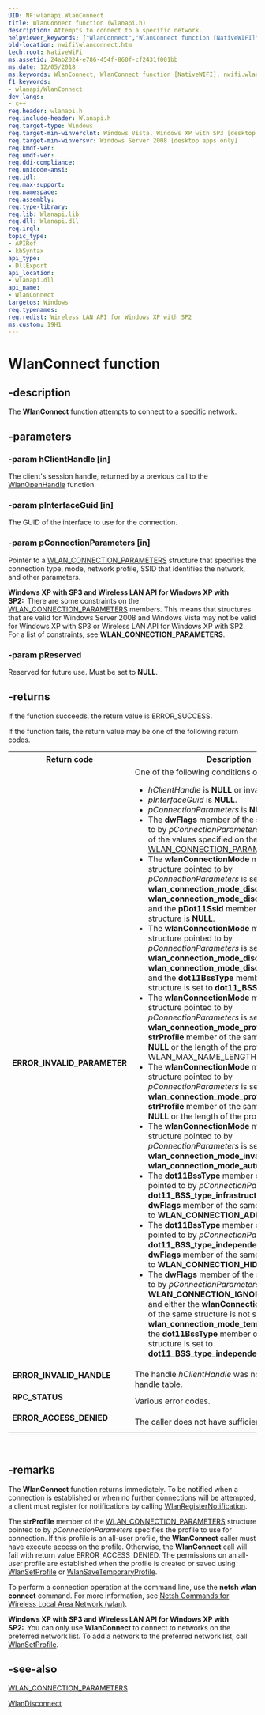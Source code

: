```yaml
---
UID: NF:wlanapi.WlanConnect
title: WlanConnect function (wlanapi.h)
description: Attempts to connect to a specific network.helpviewer_keywords: ["WlanConnect","WlanConnect function [NativeWIFI]","nwifi.wlanconnect","wlanapi/WlanConnect"]
old-location: nwifi\wlanconnect.htm
tech.root: NativeWiFi
ms.assetid: 24ab2024-e786-454f-860f-cf2431f001bb
ms.date: 12/05/2018
ms.keywords: WlanConnect, WlanConnect function [NativeWIFI], nwifi.wlanconnect, wlanapi/WlanConnect
f1_keywords:
- wlanapi/WlanConnect
dev_langs:
- c++
req.header: wlanapi.h
req.include-header: Wlanapi.h
req.target-type: Windows
req.target-min-winverclnt: Windows Vista, Windows XP with SP3 [desktop apps only]
req.target-min-winversvr: Windows Server 2008 [desktop apps only]
req.kmdf-ver: 
req.umdf-ver: 
req.ddi-compliance: 
req.unicode-ansi: 
req.idl: 
req.max-support: 
req.namespace: 
req.assembly: 
req.type-library: 
req.lib: Wlanapi.lib
req.dll: Wlanapi.dll
req.irql: 
topic_type:
- APIRef
- kbSyntax
api_type:
- DllExport
api_location:
- wlanapi.dll
api_name:
- WlanConnect
targetos: Windows
req.typenames: 
req.redist: Wireless LAN API for Windows XP with SP2
ms.custom: 19H1
---
```


# WlanConnect function


## -description


The <b>WlanConnect</b> function attempts to connect to a specific network.


## -parameters




### -param hClientHandle [in]

The client's session handle, returned by a previous call to the <a href="https://docs.microsoft.com/windows/desktop/api/wlanapi/nf-wlanapi-wlanopenhandle">WlanOpenHandle</a> function.


### -param pInterfaceGuid [in]

The GUID of the interface to use for the connection.


### -param pConnectionParameters [in]

Pointer to a <a href="https://docs.microsoft.com/windows/desktop/api/wlanapi/ns-wlanapi-wlan_connection_parameters">WLAN_CONNECTION_PARAMETERS</a> structure that specifies the connection type, mode, network profile, SSID that identifies the network, and other parameters.

<b>Windows XP with SP3 and Wireless LAN API for Windows XP with SP2:  </b>There are some constraints on  the  <a href="https://docs.microsoft.com/windows/desktop/api/wlanapi/ns-wlanapi-wlan_connection_parameters">WLAN_CONNECTION_PARAMETERS</a> members. This means that structures that are valid for   Windows Server 2008 and Windows Vista may not be valid for Windows XP with SP3 or Wireless LAN API for Windows XP with SP2. For a list of constraints, see <b>WLAN_CONNECTION_PARAMETERS</b>.


### -param pReserved

Reserved for future use.  Must be set to <b>NULL</b>.


## -returns



If the function succeeds, the return value is ERROR_SUCCESS.

If the function fails, the return value may be one of the following return codes.

<table>
<tr>
<th>Return code</th>
<th>Description</th>
</tr>
<tr>
<td width="40%">
<dl>
<dt><b>ERROR_INVALID_PARAMETER</b></dt>
</dl>
</td>
<td width="60%">
One of the following conditions occurred:

<ul>
<li><i>hClientHandle</i> is <b>NULL</b> or invalid.</li>
<li><i>pInterfaceGuid</i> is <b>NULL</b>.</li>
<li><i>pConnectionParameters</i> is <b>NULL</b>.</li>
<li>The <b>dwFlags</b> member of the  structure pointed to by <i>pConnectionParameters</i> is not set to one of the values specified on the <a href="https://docs.microsoft.com/windows/desktop/api/wlanapi/ns-wlanapi-wlan_connection_parameters">WLAN_CONNECTION_PARAMETERS</a> page.</li>
<li>The <b>wlanConnectionMode</b> member of the  structure pointed to by <i>pConnectionParameters</i> is set to <b>wlan_connection_mode_discovery_secure</b> or <b>wlan_connection_mode_discovery_unsecure</b>, and the <b>pDot11Ssid</b> member of the same structure is <b>NULL</b>.</li>
<li>The <b>wlanConnectionMode</b> member of the  structure pointed to by <i>pConnectionParameters</i> is set to <b>wlan_connection_mode_discovery_secure</b> or <b>wlan_connection_mode_discovery_unsecure</b>, and the <b>dot11BssType</b> member of the same structure is set to <b>dot11_BSS_type_any</b>.</li>
<li>The <b>wlanConnectionMode</b> member of the  structure pointed to by <i>pConnectionParameters</i> is set to <b>wlan_connection_mode_profile</b>, and the <b>strProfile</b> member of the same structure is <b>NULL</b> or  the length of the profile exceeds WLAN_MAX_NAME_LENGTH.</li>
<li>The <b>wlanConnectionMode</b> member of the  structure pointed to by <i>pConnectionParameters</i> is set to <b>wlan_connection_mode_profile</b>, and the <b>strProfile</b> member of the same structure is <b>NULL</b> or  the length of the profile is zero.</li>
<li>The <b>wlanConnectionMode</b> member of the  structure pointed to by <i>pConnectionParameters</i> is set to <b>wlan_connection_mode_invalid</b> or <b>wlan_connection_mode_auto</b>.</li>
<li>The <b>dot11BssType</b> member of the  structure pointed to by <i>pConnectionParameters</i> is set to <b>dot11_BSS_type_infrastructure</b>, and the <b>dwFlags</b> member of the same structure is set to <b>WLAN_CONNECTION_ADHOC_JOIN_ONLY</b>.</li>
<li>The <b>dot11BssType</b> member of the  structure pointed to by <i>pConnectionParameters</i> is set to <b>dot11_BSS_type_independent</b>, and the <b>dwFlags</b> member of the same structure is set to <b>WLAN_CONNECTION_HIDDEN_NETWORK</b>.</li>
<li>The <b>dwFlags</b> member of the  structure pointed to by <i>pConnectionParameters</i> is set to <b>WLAN_CONNECTION_IGNORE_PRIVACY_BIT</b>, and either the <b>wlanConnectionMode</b> member of the same structure is not set to <b>wlan_connection_mode_temporary_profile</b> or the <b>dot11BssType</b> member of the same structure is set to <b>dot11_BSS_type_independent</b>.</li>
</ul>
</td>
</tr>
<tr>
<td width="40%">
<dl>
<dt><b>ERROR_INVALID_HANDLE</b></dt>
</dl>
</td>
<td width="60%">
The handle <i>hClientHandle</i>  was not found in the handle table.

</td>
</tr>
<tr>
<td width="40%">
<dl>
<dt><b>RPC_STATUS</b></dt>
</dl>
</td>
<td width="60%">
Various error codes.

</td>
</tr>
<tr>
<td width="40%">
<dl>
<dt><b>ERROR_ACCESS_DENIED</b></dt>
</dl>
</td>
<td width="60%">
The caller does not have sufficient permissions. 

</td>
</tr>
</table>
 




## -remarks



The <b>WlanConnect</b> function returns immediately.  To be notified when a connection is established or when no further connections will be attempted, a client must register for notifications by calling <a href="https://docs.microsoft.com/windows/desktop/api/wlanapi/nf-wlanapi-wlanregisternotification">WlanRegisterNotification</a>.

The <b>strProfile</b> member of the <a href="https://docs.microsoft.com/windows/desktop/api/wlanapi/ns-wlanapi-wlan_connection_parameters">WLAN_CONNECTION_PARAMETERS</a> structure pointed to by <i>pConnectionParameters</i> specifies the profile to use for connection. If this profile is an all-user profile, the <b>WlanConnect</b>  caller must have execute access on the profile. Otherwise, the <b>WlanConnect</b> call will fail with return value ERROR_ACCESS_DENIED. The permissions on an all-user profile are established when the profile is created or saved using <a href="https://docs.microsoft.com/windows/desktop/api/wlanapi/nf-wlanapi-wlansetprofile">WlanSetProfile</a> or <a href="https://docs.microsoft.com/windows/desktop/api/wlanapi/nf-wlanapi-wlansavetemporaryprofile">WlanSaveTemporaryProfile</a>.

To perform a connection operation at the command line, use the <b>netsh wlan connect</b> command. For more information, see <a href="https://technet.microsoft.com/library/f435edbe-1d50-4774-bae2-0dda33eaeb2f">Netsh Commands for Wireless Local Area Network (wlan)</a>. 

<b>Windows XP with SP3 and Wireless LAN API for Windows XP with SP2:  </b>You can only use <b>WlanConnect</b> to connect to networks on the preferred network list. To add a network to the preferred network list, call <a href="https://docs.microsoft.com/windows/desktop/api/wlanapi/nf-wlanapi-wlansetprofile">WlanSetProfile</a>. 




## -see-also




<a href="https://docs.microsoft.com/windows/desktop/api/wlanapi/ns-wlanapi-wlan_connection_parameters">WLAN_CONNECTION_PARAMETERS</a>



<a href="https://docs.microsoft.com/windows/desktop/api/wlanapi/nf-wlanapi-wlandisconnect">WlanDisconnect</a>
 

 

